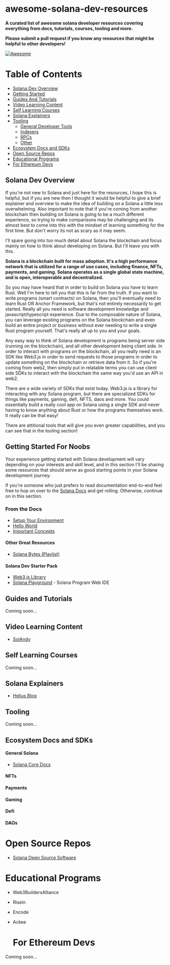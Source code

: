 # awesome-solana-dev-resources

**A curated list of awesome solana developer resources covering everything from docs, tutorials, courses, tooling and more.**
  
**Please submit a pull request if you know any resources that might be helpful to other developers!**

[![Awesome](https://awesome.re/badge.svg)](https://awesome.re)

Table of Contents
=================

* [Solana Dev Overview](#solana-dev-overview)
* [Getting Started](#getting-started-for-noobs)
* [Guides And Tutorials](#guides-and-tutorials)
* [Video Learning Content](#video-learning-content)
* [Self Learning Courses](#self-learning-courses)
* [Solana Explainers](#solana-explainers)
* [Tooling](#tooling)
  * [General Developer Tools]()
  * [Indexers]()
  * [RPCs]()
  * [Other]()
* [Ecosystem Docs and SDKs](#ecosystem-docs-and-sdks)
* [Open Source Repos](#open-source-repos)
* [Educational Programs](#educational-programs)
* [For Ethereum Devs](#for-ethereum-devs)

## Solana Dev Overview

  If you're not new to Solana and just here for the resources, I hope this is helpful, but if you are new then I thought it would be helpful to give a brief explainer and overview to make the idea of building on a Solana a little less overwhelming. Also important to note that if you're coming from another blockchain then building on Solana is going to be a much different experience, so trying to make comparisons may be challenging and its almost best to come into this with the mindset of learning something for the first time. But don't worry its not as scary as it may seem. 
  
  I'll spare going into too much detail about Solana the blockchain and focus mainly on how to think about developing on Solana. But I'll leave you with this.
  
  **Solana is a blockchain built for mass adoption. It's a high performance network that is utilized for a range of use cases, including finance, NFTs, payments, and gaming. Solana operates as a single global state machine, and is open, interoperable and decentralized.**
  
  So you may have heard that in order to build on Solana you have to learn Rust. Well I'm here to tell you that this is far from the truth. If you want to write programs (smart contracts) on Solana, then you'll eventually need to learn Rust OR Anchor Framework, but that's not entirely necessarily to get started. Really all you need is software development knowledge and javascript/typescript experience. Due to the composable nature of Solana, you can leverage existing programs on the Solana blockchain and even build an entire project or business without ever needing to write a single Rust program yourself. That's really all up to you and your goals.
  
  Any easy way to think of Solana development is programs being server side (running on the blockchain), and all other development being client side. In order to interact with programs on the blockchain, all you really need is an SDK like Web3.js in order to send requests to those programs in order to update something on the blockchain or retrieve data from it. So if you're coming from web2, then simply put in relatable terms you can use client side SDKs to interact with the blockchain the same way you'd use an API in web2.
  
  There are a wide variety of SDKs that exist today. Web3.js is a library for interacting with any Solana program, but there are specialized SDKs for things like payments, gaming, defi, NFTS, daos and more. You could essentially build a really cool app on Solana using a single SDK and never having to know anything about Rust or how the programs themselves work. It really can be that easy!
  
  There are attitional tools that will give you even greater capabilities, and you can see that in the tooling section!
  
  ## Getting Started For Noobs
  
  Your experience getting started with Solana development will vary depending on your interests and skill level, and in this section I'll be sharing some resources that should serve as good starting points in your Solana development journey.
  
  If you're someone who just prefers to read documentation end-to-end feel free to hop on over to the [Solana Docs](https://solana.com/docs) and get rolling. Otherwise, continue on in this section.
  
  ### From the Docs
  * [Setup Your Environment](https://solana.com/developers/guides/getstarted/setup-local-development)
  * [Hello World](https://solana.com/developers/guides/getstarted/hello-world-in-your-browser)
  * [Important Concepts](https://solana.com/docs#start-learning)
  
  #### Other Great Resources
  
  * [Solana Bytes (Playlist)](https://www.youtube.com/watch?v=pRYs49MqapI&list=PLilwLeBwGuK51Ji870apdb88dnBr1Xqhm)
  
  #### Solana Dev Starter Pack
  
  * [Web3.js Library](https://github.com/solana-labs/solana-web3.js)
  * [Solana Playground](https://beta.solpg.io/) - Solana Program Web IDE

## Guides and Tutorials

  Coming soon...

## Video Learning Content

  * [SolAndy](https://www.youtube.com/solandy)

## Self Learning Courses

  Coming soon...

## Solana Explainers

  * [Helius Blog](https://helius.dev/blog)

## Tooling

  Coming soon...

## Ecosystem Docs and SDKs

  #### General Solana
  
  * [Solana Core Docs](https://solana.com/docs)
  
  #### NFTs
  
  #### Payments
  
  #### Gaming
  
  #### Defi
  
  #### DAOs

# Open Source Repos

  * [Solana Open Source Software](https://github.com/StockpileLabs/awesome-solana-oss)

# Educational Programs

  * Web3BuildersAlliance
  * Risein
  * Encode
  * Ackee

    # For Ethereum Devs

Coming soon...

